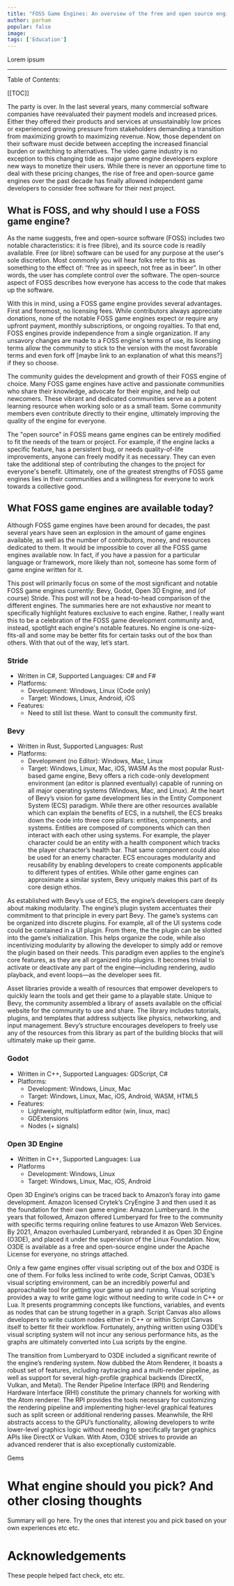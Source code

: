 ```yaml
---
title: "FOSS Game Engines: An overview of the free and open source engine community"
author: parham
popular: false
image: 
tags: ['Education']
---
```


Lorem ipsum

---

Table of Contents:

[[TOC]]

The party is over. In the last several years, many commercial software companies have reevaluated their payment models and increased prices. Either they offered their products and services at unsustainably low prices or experienced growing pressure from stakeholders demanding a transition from maximizing growth to maximizing revenue. Now, those dependent on their software must decide between accepting the increased financial burden or switching to alternatives. The video game industry is no exception to this changing tide as major game engine developers explore new ways to monetize their users. While there is never an opportune time to deal with these pricing changes, the rise of free and open-source game engines over the past decade has finally allowed independent game developers to consider free software for their next project.

## What is FOSS, and why should I use a FOSS game engine?

As the name suggests, free and open-source software (FOSS) includes two notable characteristics: it is free (libre), and its source code is readily available. Free (or libre) software can be used for any purpose at the user's sole discretion. Most commonly you will hear folks refer to this as something to the effect of: “free as in speech, not free as in beer”. In other words, the user has complete control over the software. The open-source aspect of FOSS describes how everyone has access to the code that makes up the software.

With this in mind, using a FOSS game engine provides several advantages. First and foremost, no licensing fees. While contributors always appreciate donations, none of the notable FOSS game engines expect or require any upfront payment, monthly subscriptions, or ongoing royalties. To that end, FOSS engines provide independence from a single organization. If any unsavory changes are made to a FOSS engine's terms of use, its licensing terms allow the community to stick to the version with the most favorable terms and even fork off [maybe link to an explanation of what this means?] if they so choose.

The community guides the development and growth of their FOSS engine of choice. Many FOSS game engines have active and passionate communities who share their knowledge, advocate for their engine, and help out newcomers. These vibrant and dedicated communities serve as a potent learning resource when working solo or as a small team. Some community members even contribute directly to their engine, ultimately improving the quality of the engine for everyone.

The "open source" in FOSS means game engines can be entirely modified to fit the needs of the team or project. For example, if the engine lacks a specific feature, has a persistent bug, or needs quality-of-life improvements, anyone can freely modify it as necessary. They can even take the additional step of contributing the changes to the project for everyone's benefit. Ultimately, one of the greatest strengths of FOSS game engines lies in their communities and a willingness for everyone to work towards a collective good.

## What FOSS game engines are available today?

Although FOSS game engines have been around for decades, the past several years have seen an explosion in the amount of game engines available, as well as the number of contributors, money, and resources dedicated to them. It would be impossible to cover all the FOSS game engines available now. In fact, if you have a passion for a particular language or framework, more likely than not, someone has some form of game engine written for it.

This post will primarily focus on some of the most significant and notable FOSS game engines currently: Bevy, Godot, Open 3D Engine, and (of course) Stride. This post will not be a head-to-head comparison of the different engines. The summaries here are not exhaustive nor meant to specifically highlight features exclusive to each engine. Rather, I really want this to be a celebration of the FOSS game development community and, instead, spotlight each engine's notable features. No engine is one-size-fits-all and some may be better fits for certain tasks out of the box than others. With that out of the way, let’s start.

### Stride 
* Written in C#, Supported Languages: C# and F#
* Platforms:
    * Development: Windows, Linux (Code only)
    * Target: Windows, Linux, Android, iOS
* Features:
    * Need to still list these. Want to consult the community first.

### Bevy
* Written in Rust, Supported Languages: Rust
* Platforms:
    * Development (no Editor): Windows, Mac, Linux
    * Target: Windows, Linux, Mac, iOS, WASM
As the most popular Rust-based game engine, Bevy offers a rich code-only development environment (an editor is planned eventually) capable of running on all major operating systems (Windows, Mac, and Linux). At the heart of Bevy’s vision for game development lies in the Entity Component System (ECS) paradigm. While there are other resources available which can explain the benefits of ECS, in a nutshell, the ECS breaks down the code into three core pillars: entities, components, and systems. Entities are composed of components which can then interact with each other using systems. For example, the player character could be an entity with a health component which tracks the player character’s health bar. That same component could also be used for an enemy character. ECS encourages modularity and reusability by enabling developers to create components applicable to different types of entities. While other game engines can approximate a similar system, Bevy uniquely makes this part of its core design ethos.

As established with Bevy’s use of ECS, the engine’s developers care deeply about making modularity. The engine’s plugin system accentuates their commitment to that principle in every part Bevy. The game’s systems can be organized into discrete plugins. For example, all of the UI systems code could be contained in a UI plugin. From there, the the plugin can be slotted into the game’s initialization. This helps organize the code, while also incentivizing modularity by allowing the developer to simply add or remove the plugin based on their needs. This paradigm even applies to the engine’s core features, as they are all organized into plugins. It becomes trivial to activate or deactivate any part of the engine—including rendering, audio playback, and event loops—as the developer sees fit.

Asset libraries provide a wealth of resources that empower developers to quickly learn the tools and get their game to a playable state. Unique to Bevy, the community assembled a library of assets available on the official website for the community to use and share. The library includes tutorials, plugins, and templates that address subjects like physics, networking, and input management. Bevy’s structure encourages developers to freely use any of the resources from this library as part of the building blocks that will ultimately make up their game.


### Godot
* Written in C++, Supported Languages: GDScript, C#
* Platforms:
    * Development: Windows, Linux, Mac
    * Target: Windows, Linux, Mac, iOS, Android, WASM, HTML5
* Features:
    * Lightweight, multiplatform editor (win, linux, mac)
    * GDExtensions
    * Nodes (+ signals)


### Open 3D Engine
* Written in C++, Supported Languages: Lua
* Platforms
    * Development: Windows, Linux
    * Target: Windows, Linux, Mac, iOS, Android

Open 3D Engine’s origins can be traced back to Amazon’s foray into game development. Amazon licensed Crytek’s CryEngine 3 and then used it as the foundation for their own game engine: Amazon Lumberyard. In the years that followed, Amazon offered Lumberyard for free to the community with specific terms requiring online features to use Amazon Web Services. By 2021, Amazon overhauled Lumberyard, rebranded it as Open 3D Engine (O3DE), and placed it under the supervision of the Linux Foundation. Now, O3DE is available as a free and open-source engine under the Apache License for everyone, no strings attached.

Only a few game engines offer visual scripting out of the box and O3DE is one of them. For folks less inclined to write code, Script Canvas, OD3E’s visual scripting environment, can be an incredibly powerful and approachable tool for getting your game up and running. Visual scripting provides a way to write game logic without needing to write code in C++ or Lua. It presents programming concepts like functions, variables, and events as nodes that can be strung together in a graph. Script Canvas also allows developers to write custom nodes either in C++ or within Script Canvas itself to better fit their workflow. Fortunately, anything written using O3DE’s visual scripting system will not incur any serious performance hits, as the graphs are ultimately converted into Lua scripts by the engine.

The transition from Lumberyard to O3DE included a significant rewrite of the engine’s rendering system. Now dubbed the Atom Renderer, it boasts a robust set of features, including raytracing and a multi-render pipeline, as well as support for several high-profile graphical backends (DirectX, Vulkan, and Metal). The Render Pipeline Interface (RPI) and Rendering Hardware Interface (RHI) constitute the primary channels for working with the Atom renderer. The RPI provides the tools necessary for customizing the rendering pipeline and implementing higher-level graphical features such as split screen or additional rendering passes. Meanwhile, the RHI abstracts access to the GPU’s functionality, allowing developers to write lower-level graphics logic without needing to specifically target graphics APIs like DirectX or Vulkan. With Atom, O3DE strives to provide an advanced renderer that is also exceptionally customizable.


Gems

# What engine should you pick? And other closing thoughts

Summary will go here. Try the ones that interest you and pick based on your own experiences etc etc.

# Acknowledgements

These people helped fact check, etc etc.